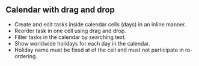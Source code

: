 ## Calendar with drag and drop

- Create and edit tasks inside calendar cells (days) in an inline manner.
- Reorder task in one cell using drag and drop.
- Filter tasks in the calendar by searching text.
- Show worldwide holidays for each day in the calendar.
- Holiday name must be fixed at of the cell and must not participate in
  re-ordering.
